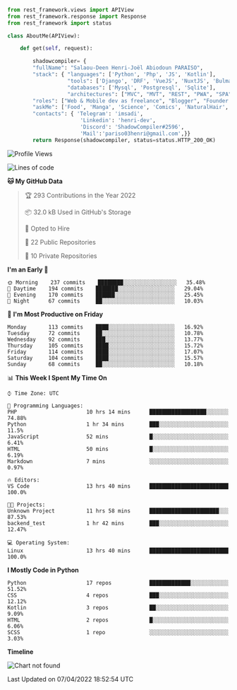 ###
```python
from rest_framework.views import APIView
from rest_framework.response import Response
from rest_framework import status

class AboutMe(APIView):

    def get(self, request):

        shadowcompiler= {
        "fullName": "Salaou-Deen Henri-Joël Abiodoun PARAISO",
        "stack": { "languages": ['Python', 'Php', 'JS', 'Kotlin'],
                   "tools": ['Django', 'DRF', 'VueJS', 'NuxtJS', 'Bulma', 'Beufy'],
                   "databases": ['Mysql', 'Postgresql', 'Sqlite'],
                   "architectures": ["MVC", "MVT", "REST", "PWA", "SPA"]},        
        "roles": ["Web & Mobile dev as freelance", "Blogger", "Founder at @henrid3v", "Mentor"],
        "askMe": ['Food', 'Manga', 'Science', 'Comics', 'NaturalHair', 'Photography', 'Tech', 'Programming'],
        "contacts": { 'Telegram': 'imsadi',
                       'Linkedin': 'henri-dev',
                       'Discord': 'ShadowCompiler#2596',
                       'Mail':'pariso03henri@gmail.com',}}
        return Response(shadowcompiler, status=status.HTTP_200_OK)

```                    

<!--START_SECTION:waka-->
![Profile Views](http://img.shields.io/badge/Profile%20Views-0-blue)

![Lines of code](https://img.shields.io/badge/From%20Hello%20World%20I%27ve%20Written--2%20Thousand%20lines%20of%20code-blue)

**🐱 My GitHub Data** 

> 🏆 293 Contributions in the Year 2022
 > 
> 📦 32.0 kB Used in GitHub's Storage 
 > 
> 💼 Opted to Hire
 > 
> 📜 22 Public Repositories 
 > 
> 🔑 10 Private Repositories  
 > 
**I'm an Early 🐤** 

```text
🌞 Morning    237 commits    ████████░░░░░░░░░░░░░░░░░   35.48% 
🌆 Daytime    194 commits    ███████░░░░░░░░░░░░░░░░░░   29.04% 
🌃 Evening    170 commits    ██████░░░░░░░░░░░░░░░░░░░   25.45% 
🌙 Night      67 commits     ██░░░░░░░░░░░░░░░░░░░░░░░   10.03%

```
📅 **I'm Most Productive on Friday** 

```text
Monday       113 commits    ████░░░░░░░░░░░░░░░░░░░░░   16.92% 
Tuesday      72 commits     ██░░░░░░░░░░░░░░░░░░░░░░░   10.78% 
Wednesday    92 commits     ███░░░░░░░░░░░░░░░░░░░░░░   13.77% 
Thursday     105 commits    ████░░░░░░░░░░░░░░░░░░░░░   15.72% 
Friday       114 commits    ████░░░░░░░░░░░░░░░░░░░░░   17.07% 
Saturday     104 commits    ████░░░░░░░░░░░░░░░░░░░░░   15.57% 
Sunday       68 commits     ██░░░░░░░░░░░░░░░░░░░░░░░   10.18%

```


📊 **This Week I Spent My Time On** 

```text
⌚︎ Time Zone: UTC

💬 Programming Languages: 
PHP                      10 hrs 14 mins      ██████████████████░░░░░░░   74.88% 
Python                   1 hr 34 mins        ███░░░░░░░░░░░░░░░░░░░░░░   11.5% 
JavaScript               52 mins             █░░░░░░░░░░░░░░░░░░░░░░░░   6.41% 
HTML                     50 mins             █░░░░░░░░░░░░░░░░░░░░░░░░   6.19% 
Markdown                 7 mins              ░░░░░░░░░░░░░░░░░░░░░░░░░   0.97%

🔥 Editors: 
VS Code                  13 hrs 40 mins      █████████████████████████   100.0%

🐱‍💻 Projects: 
Unknown Project          11 hrs 58 mins      ██████████████████████░░░   87.53% 
backend_test             1 hr 42 mins        ███░░░░░░░░░░░░░░░░░░░░░░   12.47%

💻 Operating System: 
Linux                    13 hrs 40 mins      █████████████████████████   100.0%

```

**I Mostly Code in Python** 

```text
Python                   17 repos            █████████████░░░░░░░░░░░░   51.52% 
CSS                      4 repos             ███░░░░░░░░░░░░░░░░░░░░░░   12.12% 
Kotlin                   3 repos             ██░░░░░░░░░░░░░░░░░░░░░░░   9.09% 
HTML                     2 repos             █░░░░░░░░░░░░░░░░░░░░░░░░   6.06% 
SCSS                     1 repo              ░░░░░░░░░░░░░░░░░░░░░░░░░   3.03%

```


**Timeline**

![Chart not found](https://raw.githubusercontent.com/shadowcompiler/shadowcompiler/main/charts/bar_graph.png) 


 Last Updated on 07/04/2022 18:52:54 UTC
<!--END_SECTION:waka-->
